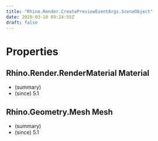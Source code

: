 ```yaml
---
title: "Rhino.Render.CreatePreviewEventArgs.SceneObject"
date: 2020-03-10 09:24:55Z
draft: false
---
```


# Properties
## Rhino.Render.RenderMaterial Material
- (summary) 
- (since) 5.1
## Rhino.Geometry.Mesh Mesh
- (summary) 
- (since) 5.1
